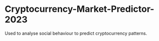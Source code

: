 # Cryptocurrency-Market-Predictor-2023
Used to analyse social behaviour to predict cryptocurrency patterns.
